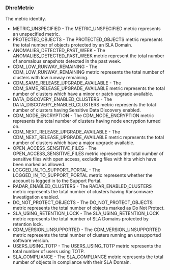 ### DhrcMetric
The metric identity.

- METRIC_UNSPECIFIED - The METRIC_UNSPECIFIED metric represents an unspecified metric.
- PROTECTED_OBJECTS - The PROTECTED_OBJECTS metric represents the total number of objects
protected by an SLA Domain.
- ANOMALIES_DETECTED_PAST_WEEK - The ANOMALIES_DETECTED_PAST_WEEK metric represent the total
number of anomalous snapshots detected in the past week.
- CDM_LOW_RUNWAY_REMAINING - The CDM_LOW_RUNWAY_REMAINING metric represents the total number of clusters
with low runway remaining.
- CDM_SAME_RELEASE_UPGRADE_AVAILABLE - The CDM_SAME_RELEASE_UPGRADE_AVAILABLE metric represents the total number
of clusters which have a minor or patch upgrade available.
- DATA_DISCOVERY_ENABLED_CLUSTERS - The DATA_DISCOVERY_ENABLED_CLUSTERS metric represents the total number of
clusters having Sensitive Data Discovery enabled.
- CDM_NODE_ENCRYPTION - The CDM_NODE_ENCRYPTION metric represents the total number of clusters
having node encryption turned on.
- CDM_NEXT_RELEASE_UPGRADE_AVAILABLE - The CDM_NEXT_RELEASE_UPGRADE_AVAILABLE metric represents the total number
of clusters which have a major upgrade available.
- OPEN_ACCESS_SENSITIVE_FILES - The OPEN_ACCESS_SENSITIVE_FILES metric represents the total number of
sensitive files with open access, excluding files with hits which have
been marked as allowed.
- LOGGED_IN_TO_SUPPORT_PORTAL - The LOGGED_IN_TO_SUPPORT_PORTAL metric represents whether the account is
logged in to the Support Portal.
- RADAR_ENABLED_CLUSTERS - The RADAR_ENABLED_CLUSTERS metric represents the total number of clusters
having Ransomware Investigation enabled.
- DO_NOT_PROTECT_OBJECTS - The DO_NOT_PROTECT_OBJECTS metric represents the total number of objects
marked as Do Not Protect.
- SLA_USING_RETENTION_LOCK - The SLA_USING_RETENTION_LOCK metric represents the total number of SLA
Domains protected by retention lock.
- CDM_VERSION_UNSUPPORTED - The CDM_VERSION_UNSUPPORTED metric represents the total number of clusters
running an unsupported software version.
- USERS_USING_TOTP - The USERS_USING_TOTP metric represents the total number of users
using TOTP.
- SLA_COMPLIANCE - The SLA_COMPLIANCE metric represents the total number of objects in
compliance with their SLA Domain.
